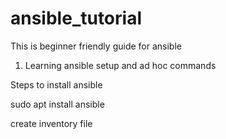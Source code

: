 # ansible_tutorial
This is beginner friendly guide for ansible

1. Learning ansible setup and ad hoc commands

Steps to install ansible

sudo apt install ansible

create inventory file
